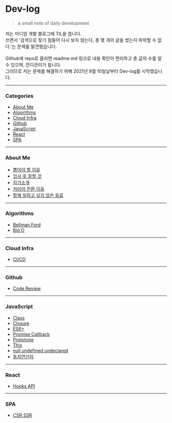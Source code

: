 # Dev-log
> a small note of daily development   

저는 미디엄 개발 블로그에 TIL을 씁니다.   
쓰면서 '검색으로 찾기 힘들어 다시 보지 않는다, 총 몇 개의 글을 썼는지 파악할 수 없다.'는 문제를 발견했습니다.   
<br>
Github에 repo로 올리면 readme.md 링크로 내용 확인이 편리하고 총 글의 수를 알 수 있으며, 잔디관리가 됩니다.   
그러므로 저는 문제를 해결하기 위해 2021년 9월 10일날부터 Dev-log를 시작했습니다. 

---

### Categories

* [About Me](#about-me)
* [Algorithms](#algorithms)
* [Cloud Infra](#cloud-infra)
* [Github](#github)
* [JavaScript](#javascript)
* [React](#react)
* [SPA](#spa)

---

### About Me

- [뽑아야 할 이유](about-me/뽑아야-할-이유.md)
- [입사 후 잘할 것](about-me/입사-후-잘할것.md)
- [자기소개](about-me/자기소개.md)
- [커리어 전환 이유](about-me/커리어-전환-이유.md)
- [함께 일하고 싶지 않은 동료](about-me/함께-일하고-싶지-않은-동료.md)

---

### Algorithms

- [Bellman Ford](algorithms/Bellman-Ford.md)
- [Big O](algorithms/Big-O.md)

---

### Cloud Infra

- [CI/CD](cloud-infra/CI-CD.md)

---

### Github

- [Code Review](github/Code-Review.md)

---

### JavaScript

- [Class](javascript/Class.md)
- [Closure](javascript/Closure.md)
- [ES6+](javascript/ES6+.md)
- [Promise Callback](javascript/Promise-Callback.md)
- [Prototype](javascript/Prototype.md)
- [This](javascript/This.md)
- [null undefined undeclared](javascript/null-undefined-undeclared.md)
- [동치연산자](javascript/동치연산자.md)

---

### React

- [Hooks API](react/Hooks-API.md)

---

### SPA

- [CSR SSR](spa/CSR-SSR.md)
